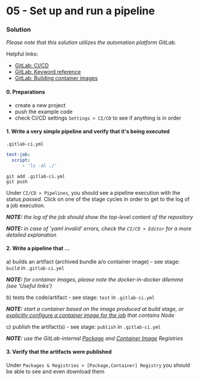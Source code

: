 05 - Set up and run a pipeline
==============================


### Solution

*Please note that this solution utilizes the automation platform GitLab.*

Helpful links:

* [GitLab: CI/CD](https://docs.gitlab.com/ee/ci/README.html)
* [GitLab: Keyword reference](https://docs.gitlab.com/ee/ci/yaml/README.html)
* [GitLab: Building container images](https://docs.gitlab.com/ee/ci/docker/using_docker_build.html)


#### 0. Preparations

* create a new project
* push the example code
* check CI/CD settings `Settings > CI/CD` to see if anything is in order


#### 1. Write a very simple pipeline and verify that it's being executed

`.gitlab-ci.yml`
```yml
test-job:
  script:
      - 'ls -al ./'
```

```
git add .gitlab-ci.yml
git push
```

Under `CI/CD > Pipelines`, you should see a pipeline execution with the status *passed*. Click on one of
the stage cycles in order to get to the log of a job execution. 

*__NOTE:__ the log of the job should show the top-level content of the repository*

*__NOTE:__ in case of 'yaml invalid' errors, check the `CI/CD > Editor` for a more detailed explanation*


#### 2. Write a pipeline that ...

a) builds an artifact (archived bundle a/o container image) - see stage: `build` in `.gitlab-ci.yml`

*__NOTE:__ for container images, please note the docker-in-docker dilemma (see 'Useful links')*

b) tests the code/artifact - see stage: `test` in `.gitlab-ci.yml`

*__NOTE:__ start a container based on the image produced at build stage, or 
[explicitly configure a container image for the job](https://docs.gitlab.com/ee/ci/yaml/README.html#image)
that contains Node*

c) publish the artifact(s) - see stage: `publish` in `.gitlab-ci.yml`

*__NOTE:__ use the GitLab-internal [Package](https://docs.gitlab.com/ee/user/packages/package_registry/) and 
[Container Image](https://docs.gitlab.com/ee/user/packages/container_registry/) Registries*

#### 3. Verify that the artifacts were published

Under `Packages & Registries > [Package,Container] Registry` you should be able to see and even download them
